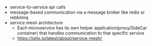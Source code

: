 - service-to-service api calls
- message-based communication via a message  broker like redis or rebbitmq
- service mesh architecture
  - Each microservice has its own helper application(proxy/SideCar container) that handles communication to that specific service
  - https://istio.io/latest/about/service-mesh/
